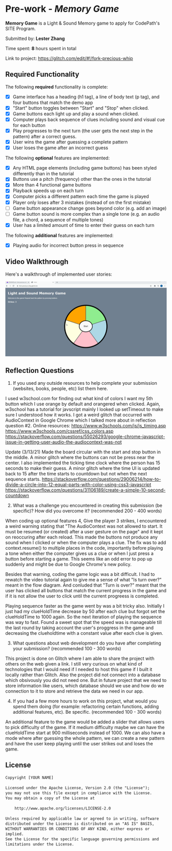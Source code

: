 # Pre-work - *Memory Game*

**Memory Game** is a Light & Sound Memory game to apply for CodePath's SITE Program. 

Submitted by: **Lester Zhang**

Time spent: **8** hours spent in total

Link to project: https://glitch.com/edit/#!/fork-precious-whip

## Required Functionality

The following **required** functionality is complete:

* [X] Game interface has a heading (h1 tag), a line of body text (p tag), and four buttons that match the demo app
* [X] "Start" button toggles between "Start" and "Stop" when clicked. 
* [X] Game buttons each light up and play a sound when clicked. 
* [X] Computer plays back sequence of clues including sound and visual cue for each button
* [X] Play progresses to the next turn (the user gets the next step in the pattern) after a correct guess. 
* [X] User wins the game after guessing a complete pattern
* [X] User loses the game after an incorrect guess

The following **optional** features are implemented:

* [X] Any HTML page elements (including game buttons) has been styled differently than in the tutorial
* [X] Buttons use a pitch (frequency) other than the ones in the tutorial
* [X] More than 4 functional game buttons
* [X] Playback speeds up on each turn
* [X] Computer picks a different pattern each time the game is played
* [X] Player only loses after 3 mistakes (instead of on the first mistake)
* [ ] Game button appearance change goes beyond color (e.g. add an image)
* [ ] Game button sound is more complex than a single tone (e.g. an audio file, a chord, a sequence of multiple tones)
* [X] User has a limited amount of time to enter their guess on each turn

The following **additional** features are implemented:

- [X] Playing audio for incorrect button press in sequence

## Video Walkthrough

Here's a walkthrough of implemented user stories:

![](https://github.com/dev-lester94/LightSoundMemoryGame/blob/master/LightSoundMemoryGame2.gif)

## Reflection Questions
1. If you used any outside resources to help complete your submission (websites, books, people, etc) list them here. 

I used w3school.com for finding out what kind of colors I want my 5th button which I use orange by default and orangered when clicked.
Again, w3school has a tutorial for javscript mainly I looked up setTimeout to make sure I understood how it works. I got a weird
glitch that occurred with AudioContext in Google Chrome which I talked more about in reflection question #2.
Online resources: 
https://www.w3schools.com/js/js_timing.asp
https://www.w3schools.com/cssref/css_colors.asp
https://stackoverflow.com/questions/55026293/google-chrome-javascript-issue-in-getting-user-audio-the-audiocontext-was-not 

Update (3/13/21)
Made the board circular with the start and stop button in the middle. A minor glitch where the buttons
can not be press near the center. I also implemented the ticking time clock where the person has 15 seconds to make their guess.
A minor glitch where the time  UI is updated back to 15 after the time starts to countdown but not when the next sequence starts.
https://stackoverflow.com/questions/29006214/how-to-divide-a-circle-into-12-equal-parts-with-color-using-css3-javascript
https://stackoverflow.com/questions/31106189/create-a-simple-10-second-countdown


2. What was a challenge you encountered in creating this submission (be specific)? How did you overcome it? (recommended 200 - 400 words) 

When coding up optional features 4, Give the player 3 strikes, I encountered a weird warning stating that 
"The AudioContext was not allowed to start. It must be resumed (or created) after a user gesture on the page" and it kept on reoccuring
after each reload. This made the buttons not produce any sound when I clicked or when the computer plays a clue.
The fix was to add context.resume() to multiple places in the code, importantly before playing
a tone when either the computer gives us a clue or when I just press a button before starting a game. This seems
like an odd error to pop up suddenly and might be due to Google Chrome's new policy. 

Besides that warning, coding the game logic was a bit difficult. I had to rewatch the video tutorial again to give me a sense
of what "Is turn over?" meant in the flow diagram. And conluded that "Turn is over?" meant that the user has clicked all buttons 
that match the current progress in the game and if it is not allow the user to click until the current progreess is completed.

Playing sequence faster as the game went by was a bit tricky also. Initially I just had my clueHoldTime decrease by 50
after each clue but forgot set the clueHoldTime to 1000 again. So the next iteration of playing the sequence was way to fast.
Found a sweet spot that the speed was is manageable till the last round by taking account
the user's proggress in the game and decreasing the clueholdtime with a constant value after
each clue is given.

3. What questions about web development do you have after completing your submission? (recommended 100 - 300 words) 

This project is done on Glitch where I am able to share the project with others on the web
given a link. I still very curious on what kind of technologies that I would need if I needed
to host this game if I built it locally rather than Glitch. Also the project did not connect
into a database which obsivously you did not need one. But in future project that we need to store information like users, which database
should we use and how do we connection to it to store and retrieve the data we need in our app.

4. If you had a few more hours to work on this project, what would you spend them doing (for example: refactoring certain functions, adding additional features, etc). Be specific. (recommended 100 - 300 words) 

An additional feature to the game would be added a slider that allows users to pick difficulty of the game. If it
medium difficulty maybe we can have the clueHoldTime start at 900 milliseconds instead of 1000. We can
also have a mode where after guessing the whole pattern, we can create a new pattern and have the user
keep playing until the user strikes out and loses the game.



## License

    Copyright [YOUR NAME]

    Licensed under the Apache License, Version 2.0 (the "License");
    you may not use this file except in compliance with the License.
    You may obtain a copy of the License at

        http://www.apache.org/licenses/LICENSE-2.0

    Unless required by applicable law or agreed to in writing, software
    distributed under the License is distributed on an "AS IS" BASIS,
    WITHOUT WARRANTIES OR CONDITIONS OF ANY KIND, either express or implied.
    See the License for the specific language governing permissions and
    limitations under the License.
